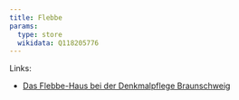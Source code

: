 ```yaml
---
title: Flebbe
params:
  type: store
  wikidata: Q118205776
---
```


Links:
* [Das Flebbe-Haus bei der Denkmalpflege Braunschweig](https://www.braunschweig.de/leben/stadtplanung_bauen/stadtbild_denkmalpflege/veroeffentlichungen/objektbezogene-veroeffentlichungen/Datenblatt_Flebbe_Internet.pdf)
